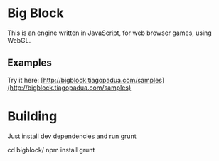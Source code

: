 # Big Block

This is an engine written in JavaScript, for web browser games, using WebGL.

## Examples

Try it here: [http://bigblock.tiagopadua.com/samples](http://bigblock.tiagopadua.com/samples)

# Building

Just install dev dependencies and run grunt

   cd bigblock/
   npm install
   grunt
